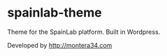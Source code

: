 spainlab-theme
==============
Theme for the SpainLab platform.
Built in Wordpress.

Developed by http://montera34.com